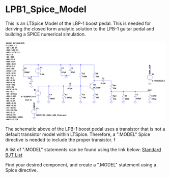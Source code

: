 # LPB1_Spice_Model

This is an LTSpice Model of the LBP-1 boost pedal. This is needed for deriving the closed form analytic solution to the LPB-1 guitar pedal and building a SPICE numerical simulation.

![LPB-1 Spice Model](https://github.com/mlamsk/LPB1_Spice_Model/blob/Reverse_Engineered_LPB1_Final/LPB1_Final_Model.PNG)


The schematic above of the LPB-1 boost pedal uses a transistor that is not a default transistor model within LTSpice. Therefore, a ".MODEL" Spice directive is needed to include the proper transistor. f

A list of ".MODEL" statements can be found using the link below:
[Standard BJT List](http://ltwiki.org/index.php?title=Standard.bjt)

Find your desired component, and create a ".MODEL" statement using a Spice directive.